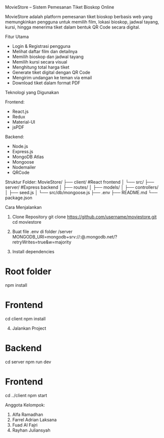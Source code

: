 MovieStore – Sistem Pemesanan Tiket Bioskop Online

MovieStore adalah platform pemesanan tiket bioskop berbasis web yang memungkinkan pengguna untuk memilih film, lokasi bioskop, jadwal tayang, kursi, hingga menerima tiket dalam bentuk QR Code secara digital.

Fitur Utama

- Login & Registrasi pengguna
- Melihat daftar film dan detailnya
- Memilih bioskop dan jadwal tayang
- Memilih kursi secara visual
- Menghitung total harga tiket
- Generate tiket digital dengan QR Code
- Mengirim undangan ke teman via email
- Download tiket dalam format PDF

Teknologi yang Digunakan

Frontend:
- React.js
- Redux
- Material-UI
- jsPDF

Backend:
- Node.js
- Express.js
- MongoDB Atlas
- Mongoose
- Nodemailer
- QRCode

Struktur Folder:
MovieStore/
├── client/    #React frontend
│ └── src/
├── server/    #Express backend
│ ├── routes/
│ ├── models/
│ ├── controllers/
│ ├── seed.js
│ └── src/db/mongoose.js
├── .env
├── README.md
└── package.json


Cara Menjalankan

1. Clone Repository
git clone https://github.com/username/moviestore.git
cd moviestore


2. Buat file .env di folder /server
MONGODB_URI=mongodb+srv://<username>:<password>@<cluster>.mongodb.net/?retryWrites=true&w=majority


3. Install dependencies
# Root folder
npm install


# Frontend
cd client
npm install


4. Jalankan Project
# Backend
cd server
npm run dev

# Frontend
cd ../client
npm start


Anggota Kelompok:
1. Alfa Ramadhan
2. Farrel Adrian Laksana
3. Fuad Al Fajri
4. Rayhan Juliansyah
